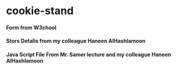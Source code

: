 # cookie-stand
#### Form from W3chool
#### Stors Detalis from my colleague Haneen AlHashlamoon
#### Java Script File From  Mr. Samer lecture and  my colleague Haneen AlHashlamoon 